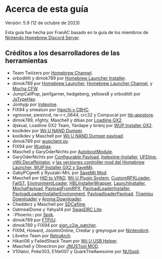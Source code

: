 # Acerca de esta guía

Versión: 5.9 (12 de octubre de 2023)

Esta guía fue hecha por FranAC basado en la guía de los miembros de [Nintendo Homebrew Discord Server](https://wiiu.hacks.guide/#/about).

## Créditos a los desarrolladores de las herramientas

- Team Twiizers por [Homebrew Channel](https://bootmii.org/).
- orboditilt y dimok789 por [Homebrew Launcher Installer](https://github.com/wiiu-env/homebrew_launcher_installer).
- dimok789 por [Homebrew Launcher](https://github.com/dimok789/homebrew_launcher), [Homebrew Launcher Channel](https://github.com/dimok789/homebrew_launcher), y [Mocha CFW](https://github.com/dimok789/mocha).
- JumpCallPop, jam1garner, hedgeberg, yellows8 y orboditilt por [JsTypeHax](https://github.com/wiiu-env/JsTypeHax).
- Jonhyjp por [Indexiine](https://gbatemp.net/threads/indexiine-load-cfw-during-boot-and-offline-without-a-vc-ds-title.553681/).
- FIX94 y smealum por [Haxchi y CBHC]().
- vgmoose, pwsincd, rw-r-r_0644, crc32 y Compucat por [hb-appstore](https://github.com/FIX94/Haxchi).
- dimok789, n1ghty, Maschell y dibas por [Loadiine GX2](https://github.com/dimok789/loadiine_gx2).
- djskual, Loadiine GX2 Team, Yardape y brienj por [WUP Installer GX2](https://sourceforge.net/projects/wup-installer-gx2/).
- koolkdev por [Wii U NAND Dumper](https://github.com/koolkdev/wiiu-nanddumper).
- koolkdev y Maschell por [Wii U NAND Dumper payload](https://github.com/wiiu-env/wiiu-nanddumper-payload).
- dimok789 por [wupclient.py](https://github.com/dimok789/mocha/blob/master/ios_mcp/wupclient.py).
- FIX94 por [Wuphax](https://github.com/FIX94/wuphax).
- Maschell y GaryOderNichts por [AutobootModule](https://github.com/wiiu-env/AutobootModule).
- GaryOderNichts por [Configurable Payload](https://github.com/GaryOderNichts/configurable-payload), [Indexiine-Installer](https://github.com/GaryOderNichts/indexiine-installer), [UFDiine](https://github.com/GaryOderNichts/UFDiine), [vWii Decaffeinator](https://github.com/GaryOderNichts/vWii-Decaffeinator), y [las versiones controller mod del Homebrew Launcher, WUP Installer GX2 y SaveMii](https://github.com/wiiu-controller-mods).
- GabyPCgeeK y Ryuzaki-MrL por [SaveMii Mod](https://github.com/GabyPCgeeK/savemii).
- Maschell por [HID to VPAD](https://github.com/Maschell/hid_to_vpad), [Wii U Plugin System](https://github.com/Maschell/WiiUPluginSystem), [CustomRPXLoader](https://github.com/wiiu-env/CustomRPXLoader), [FailST](https://maschell.github.io/homebrew/2020/12/02/failst.html), [EnvironmentLoader](https://github.com/wiiu-env/EnvironmentLoader), [HBLInstallerWrapper](https://github.com/wiiu-env/HBLInstallerWrapper), [LaunchInstaller](https://github.com/wiiu-env/LaunchInstaller), [MochaPayload](https://github.com/wiiu-env/MochaPayload), [PayloadFromRPX](https://github.com/wiiu-env/PayloadFromRPX), [PayloadLoaderInstaller](https://github.com/wiiu-env/PayloadLoaderInstaller), [PayloadLoaderInstallerEnvironment](https://github.com/wiiu-env/PayloadLoaderInstallerEnvironment), [PayloadloaderPayload](https://github.com/wiiu-env/PayloadloaderPayload), [Tiramisu Downloader](https://tiramisu.foryour.cafe/) y [Aroma Downloader](https://aroma.foryour.cafe/).
- Chadderz y Maschell por [SDCafiine](https://github.com/Maschell/SDCafiine).
- OatmealDome y Yahya14 por [SwapDRC Lite](https://gbatemp.net/threads/swap-drc-for-tv-only-wii-u-games.478026/).
- ::Phoenix:: por [Spiik](https://github.com/marco-calautti/spiik).
- dimok789 por [FTPiiU](https://github.com/dimok789/ftpiiu).
- dimok789 y FIX94 por [sign_c2w_patcher](https://github.com/FIX94/sign_c2w_patcher).
- FIX94, Howard, JoostinOnline, Crediar y greyrogue por [Nintendont](https://github.com/FIX94/Nintendont).
- Libretro Team por [RetroArch](https://www.retroarch.com/).
- Hikari06 y FailedShack Team por [Wii U USB Helper](https://github.com/FailedShack/USBHelperInstaller/releases).
- Maschell y Olmectron por [JNUSTool MOD](https://github.com/Olmectron/JNUSTool).
- V10lator, Poke303, E1ite007 y QuarkTheAwesome por [NUSspli](https://github.com/V10lator/NUSspli).

